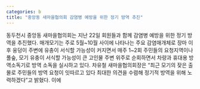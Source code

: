 ```yaml
---
categories: b
title: "중앙동 새마을협의회 감염병 예방을 위한 정기 방역 추진"
---
```

동두천시 중앙동 새마을협의회는 지난 22일 회원들과 함께 감염병 예방을 위한 정기 방역을 추진했다. 매개모기는 주로 5월~10월 사이에 나타나는 주요 감염매개체로 장마 이후 웅덩이 주변에 유충이 서식할 가능성이 커지면서 매주 1~2회 주민들의 요청지역이나 풀숲, 모기 유충이 서식할 가능성이 큰 고인물 주변 위주로 순회하면서 차량과 휴대용 방역소독기로 방역 소독을 실시하고 있다. 차유철 새마을협의회장은 “최근 모기의 잦은 출몰로 주민들의 방역 요청이 잇따르고 있다 최대한 의견을 수렴해 정기적 방역을 위해 노력하겠다”고 밝혔다. 이에